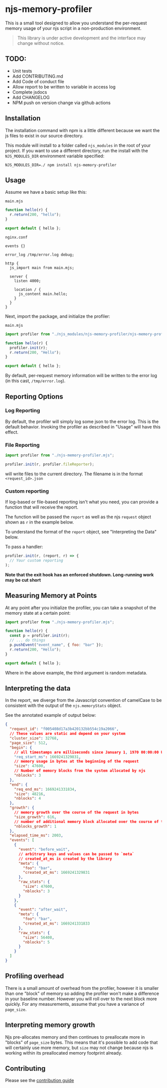 # njs-memory-profiler

This is a small tool designed to allow you understand the per-request memory usage of your njs script in a non-production environment.

> This library is under active development and the interface may change without notice.

## TODO:

* Unit tests
* Add CONTRIBUTING.md
* Add Code of conduct file
* Allow report to be written to variable in access log
* Complete jsdocs
* Add CHANGELOG
* NPM push on version change via github actions

## Installation

The installation command with npm is a little different because we want the js files to exist in our source directory.

This module will install to a folder called `njs_modules` in the root of your project. If you want to use a different directory, run the install with the `NJS_MODULES_DIR` environment variable specified:

`NJS_MODULES_DIR=./ npm install njs-memory-profiler`

## Usage

Assume we have a basic setup like this:

`main.mjs`


```javascript
function hello(r) {
  r.return(200, "hello");
}

export default { hello };
```

`nginx.conf`


```nginx
events {}

error_log /tmp/error.log debug;

http {
  js_import main from main.mjs;

  server {
    listen 4000;

    location / {
      js_content main.hello;
    }
  }
}
```

Next, import the package, and initialize the profiler:

`main.mjs`


```javascript
import profiler from "./njs_modules/njs-memory-profiler/njs-memory-profiler.mjs";

function hello(r) {
  profiler.init(r);
  r.return(200, "Hello");
}

export default { hello };
```

By default, per-request memory information will be written to the error log (in this cast, `/tmp/error.log`).

## Reporting Options

### Log Reporting

By default, the profiler will simply log some json to the error log. This is the default behavior. Invoking the profiler as described in "Usage" will have this effect.

### File Reporting

```javascript
import profiler from "./njs-memory-profiler.mjs";

profiler.init(r, profiler.fileReporter);
```

will write files to the current directory. The filename is in the format `<request_id>.json`

### Custom reporting

If log-based or file-based reporting isn't what you need, you can provide a
function that will receive the report.

The function will be passed the `report` as well as the njs `request` object shown as `r` in the example below.

To understand the format of the `report` object, see "Interpreting the Data" below.

To pass a handler:

```javascript
profiler.init(r, (report, r) => {
  // Your custom reporting
);
```

**Note that the exit hook has an enforced shutdown. Long-running work may be cut short**

## Measuring Memory at Points

At any point after you initialize the profiler, you can take a snapshot of the memory state at a certain point:


```javascript
import profiler from "./njs-memory-profiler.mjs";

function hello(r) {
  const p = profiler.init(r);
  // ... do things
  p.pushEvent("event_name", { foo: "bar" });
  r.return(200, "Hello");
}

export default { hello };
```

Where in the above example, the third argument is random metadata.

## Interpreting the data

In the report, we diverge from the Javascript convention of camelCase to be consistent with the output of the `njs.memoryStats` object.

See the annotated example of output below:

```json
{
  "request_id": "f005408d17a3b420132bb554c19a2066",
  // These values are static and depend on your system
  "cluster_size": 32768,
  "page_size": 512,
  "begin": {
    // all timestamps are milliseconds since January 1, 1970 00:00:00 UTC.
    "req_start_ms": 1669241329831,
    // memory usage in bytes at the beginning of the request
    "size": 47600,
    // Number of memory blocks from the system allocated by njs
    "nblocks": 3
  },
  "end": {
    "req_end_ms": 1669241331834,
    "size": 48216,
    "nblocks": 4
  },
  "growth": {
    // memory growth over the course of the request in bytes
    "size_growth": 616,
    // number of additional memory block allocated over the course of the request
    "nblocks_growth": 1
  },
  "elapsed_time_ms": 2003,
  "events": [
    {
      "event": "before_wait",
      // arbitrary keys and values can be passed to `meta`
      // created_at_ms is created by the library
      "meta": {
        "foo": "bar",
        "created_at_ms": 1669241329831
      },
      "raw_stats": {
        "size": 47600,
        "nblocks": 3
      }
    },
    {
      "event": "after_wait",
      "meta": {
        "foo": "bar",
        "created_at_ms": 1669241331833
      },
      "raw_stats": {
        "size": 56408,
        "nblocks": 5
      }
    }
  ]
}
```

## Profiling overhead

There is a small amount of overhead from the profiler, however it is smaller than one "block" of memory so adding the profiler won't make a difference in your baseline number. However you will roll over to the next block more quickly. For any measurements, assume that you have a variance of `page_size`.


## Interpreting memory growth

Njs pre-allocates memory and then continues to preallocate more in "blocks" of `page_size` bytes. This means that it's possible to add code that will certainly use more memory, but `size` may not change because njs is working within its preallocated memory footprint already.

## Contributing

Please see the [contribution guide](CONTRIBUTING.md)

